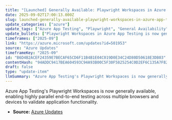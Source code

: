 ```yaml
---
title: "[Launched] Generally Available: Playwright Workspaces in Azure App Testing"
date: 2025-09-02T17:00:13.000Z
slug: launched-generally-available-playwright-workspaces-in-azure-app-testing
update_categories: ["azure"]
update_tags: ["Azure App Testing", "Playwright", "General Availability", "End-to-end testing", "Parallelization", "Browsers", "Devices", "Test automation"]
update_bullets: ["Playwright Workspaces in Azure App Testing is now generally available (GA).", "Enables end-to-end (E2E) test execution with high parallelization to speed up test suites.", "Supports running tests across multiple browsers and devices for broader coverage.", "Designed to help validate application functionality at scale within Azure App Testing.", "Integrated capability for teams using Playwright-based test suites and Azure testing services."]
timeframes: ["2025-09"]
link: "https://azure.microsoft.com/updates?id=501953"
source: "Azure Updates"
timeframeKey: "2025-09"
id: "B6D4B2ACEF24359E7BECAF65CD6F11B4B1E04C019D0E34C24D80D50618E3DB03"
contentHash: "94ADDC9417BEA604593C94A93B00C5F30F5825254C0D2EF6C135A7F82194A7B3"
draft: false
type: "update-item"
llmSummary: "Azure App Testing's Playwright Workspaces is now generally available, enabling highly parallel end-to-end testing across multiple browsers and devices to validate application functionality."
---
```


Azure App Testing's Playwright Workspaces is now generally available, enabling highly parallel end-to-end testing across multiple browsers and devices to validate application functionality.

- **Source:** [Azure Updates](https://azure.microsoft.com/updates?id=501953)
